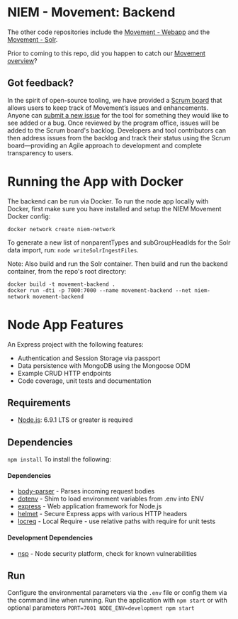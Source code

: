 NIEM - Movement: Backend
====================

The other code repositories include the [Movement - Webapp](https://github.com/NIEM/movement-frontend) and the [Movement - Solr](https://github.com/NIEM/movement-solr).

Prior to coming to this repo, did you happen to catch our [Movement overview](https://github.com/NIEM/Movement)?

## Got feedback? 
In the spirit of open-source tooling, we have provided a [Scrum board](https://github.com/NIEM/Movement/projects/1) that allows users to keep track of Movement’s issues and enhancements. Anyone can [submit a new issue](https://github.com/NIEM/Movement/issues) for the tool for something they would like to see added or a bug. Once reviewed by the program office, issues will be added to the Scrum board's backlog. Developers and tool contributors can then address issues from the backlog and track their status using the Scrum board—providing an Agile approach to development and complete transparency to users.

# Running the App with Docker

The backend can be run via Docker. To run the node app locally with Docker, first make sure you have installed and setup the NIEM Movement Docker config:
```
docker network create niem-network
```

To generate a new list of nonparentTypes and subGroupHeadIds for the Solr data import, run: `node writeSolrIngestFiles`.

Note: Also build and run the Solr container. Then build and run the backend container, from the repo's root directory:
```
docker build -t movement-backend .
docker run -dti -p 7000:7000 --name movement-backend --net niem-network movement-backend
```

# Node App Features

An Express project with the following features:

* Authentication and Session Storage via passport
* Data persistence with MongoDB using the Mongoose ODM
* Example CRUD HTTP endpoints
* Code coverage, unit tests and documentation

## Requirements
- [Node.js](http://nodejs.org/): 6.9.1 LTS or greater is required

## Dependencies
`npm install` To install the following:
#### Dependencies
  - [body-parser](https://github.com/expressjs/body-parser) - Parses incoming request bodies
  - [dotenv](https://github.com/bkeepers/dotenv) - Shim to load environment variables from .env into ENV
  - [express](https://expressjs.com/) - Web application framework for Node.js
  - [helmet](https://github.com/helmetjs/helmet) -  Secure Express apps with various HTTP headers
  - [locreq](https://github.com/sealcode/locreq) -  Local Require - use relative paths with require for unit tests

#### Development Dependencies
  - [nsp](https://github.com/nodesecurity/nsp) - Node security platform, check for known vulnerabilities

## Run
Configure the environmental parameters via the `.env` file or config them via the command line when running.
Run the application with `npm start` or with optional parameters `PORT=7001 NODE_ENV=development npm start`
